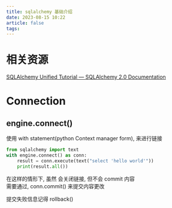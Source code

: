 ```yaml
---
title: sqlalchemy 基础介绍
date: 2023-08-15 10:22
article: false
tags: 
---
```


# 相关资源

[SQLAlchemy Unified Tutorial — SQLAlchemy 2.0 Documentation](https://docs.sqlalchemy.org/en/20/tutorial/index.html)

# Connection
## engine.connect()

使用 with statement(python Context manager form), 来进行链接

```python
from sqlalchemy import text
with engine.connect() as conn:
	result = conn.execute(text("select 'hello world'"))
	print(result.all())
```

在这样的情形下, 虽然 会关闭链接, 但不会 commit 内容  
需要通过, conn.commit() 来提交内容更改

提交失败信息记得 rollback()
